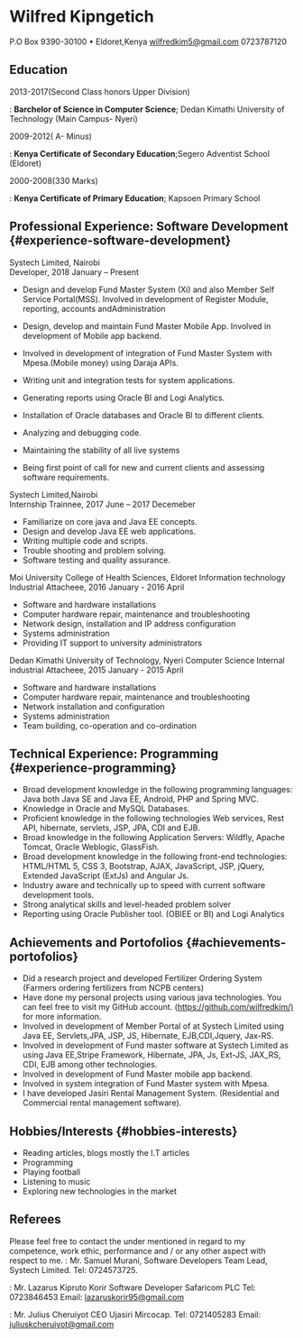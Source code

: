 # Wilfred Kipngetich

P.O Box 9390-30100 • Eldoret,Kenya
wilfredkim5@gmail.com
0723787120

## Education

2013-2017(Second Class honors Upper Division)

: **Barchelor of Science in Computer Science**; Dedan Kimathi University of Technology (Main Campus- Nyeri)

2009-2012( A- Minus)

: **Kenya Certificate of Secondary Education**;Segero Adventist School (Eldoret)

2000-2008(330 Marks)

: **Kenya Certificate of Primary Education**; Kapsoen Primary School

## Professional Experience: Software Development {#experience-software-development}

Systech Limited, Nairobi  
Developer, 2018 January – Present

- Design and develop Fund Master System (Xi) and also Member Self Service Portal(MSS). Involved in development of Register Module, reporting, accounts andAdministration
- Design, develop and maintain Fund Master Mobile App. Involved in development of Mobile app backend.

- Involved in development of integration of Fund Master System with Mpesa.(Mobile money) using Daraja APIs.
- Writing unit and integration tests for system applications.
- Generating reports using Oracle BI and Logi Analytics.
- Installation of Oracle databases and Oracle BI to different clients.
- Analyzing and debugging code.
- Maintaining the stability of all live systems
- Being first point of call for new and current clients and assessing software requirements.

Systech Limited,Nairobi  
Internship Trainnee, 2017 June – 2017 Decemeber

- Familiarize on core java and Java EE concepts.
- Design and develop Java EE web applications.
- Writing multiple code and scripts.
- Trouble shooting and problem solving.
- Software testing and quality assurance.

Moi University College of Health Sciences, Eldoret
Information technology Industrial Attacheee, 2016 January - 2016 April

- Software and hardware installations
- Computer hardware repair, maintenance and troubleshooting
- Network design, installation and IP address configuration
- Systems administration
- Providing IT support to university administrators

Dedan Kimathi University of Technology, Nyeri
Computer Science Internal industrial Attacheee, 2015 January - 2015 April

- Software and hardware installations
- Computer hardware repair, maintenance and troubleshooting
- Network installation and configuration
- Systems administration
- Team building, co-operation and co-ordination

## Technical Experience: Programming {#experience-programming}

- Broad development knowledge in the following programming languages: Java both Java SE and Java EE, Android, PHP and Spring MVC.
- Knowledge in Oracle and MySQL Databases.
- Proficient knowledge in the following technologies Web services, Rest API, hibernate, servlets, JSP, JPA, CDI and EJB.
- Broad knowledge in the following Application Servers: Wildfly, Apache Tomcat, Oracle Weblogic, GlassFish.
- Broad development knowledge in the following front-end technologies: HTML/HTML
  5, CSS 3, Bootstrap, AJAX, JavaScript, JSP, jQuery, Extended JavaScript (ExtJs) and Angular Js.
- Industry aware and technically up to speed with current software development tools.
- Strong analytical skills and level-headed problem solver
- Reporting using Oracle Publisher tool. (OBIEE or BI) and Logi Analytics

## Achievements and Portofolios {#achievements-portofolios}

- Did a research project and developed Fertilizer Ordering System (Farmers ordering fertilizers from NCPB centers)
- Have done my personal projects using various java technologies. You can feel free to visit my GitHub account. (<https://github.com/wilfredkim/)> for more information.
- Involved in development of Member Portal of at Systech Limited using Java EE, Servlets,JPA, JSP, JS, Hibernate, EJB,CDI,Jquery, Jax-RS.
- Involved in development of Fund master software at Systech Limited as using Java EE,Stripe Framework, Hibernate, JPA, Js, Ext-JS, JAX_RS, CDI, EJB among other technologies.
- Involved in development of Fund Master mobile app backend.
- Involved in system integration of Fund Master system with Mpesa.
- I have developed Jasiri Rental Management System. (Residential and Commercial rental management software).

## Hobbies/Interests {#hobbies-interests}

- Reading articles, blogs mostly the I.T articles
- Programming
- Playing football
- Listening to music
- Exploring new technologies in the market

## Referees

Please feel free to contact the under mentioned in regard to my competence, work ethic, performance and / or any other aspect with respect to me.
: Mr. Samuel Murani,
Software Developers Team Lead,
Systech Limited.
Tel: 0724573725.

: Mr. Lazarus Kipruto Korir
Software Developer
Safaricom PLC
Tel: 0723846453
Email: lazaruskorir95@gmail.com

: Mr. Julius Cheruiyot
CEO
Ujasiri Mircocap.
Tel: 0721405283
Email: juliuskcheruiyot@gmail.com
